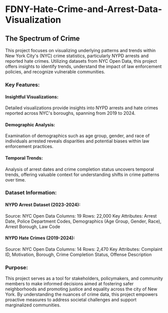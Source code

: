 # FDNY-Hate-Crime-and-Arrest-Data-Visualization

## The Spectrum of Crime
This project focuses on visualizing underlying patterns and trends within New York City's (NYC) crime statistics, particularly NYPD arrests and reported hate crimes. Utilizing datasets from NYC Open Data, this project offers insights to identify trends, understand the impact of law enforcement policies, and recognize vulnerable communities.

### Key Features:
#### Insightful Visualizations: 
Detailed visualizations provide insights into NYPD arrests and hate crimes reported across NYC's boroughs, spanning from 2019 to 2024.
#### Demographic Analysis: 
Examination of demographics such as age group, gender, and race of individuals arrested reveals disparities and potential biases within law enforcement practices.
#### Temporal Trends: 
Analysis of arrest dates and crime completion status uncovers temporal trends, offering valuable context for understanding shifts in crime patterns over time.

### Dataset Information:
#### NYPD Arrest Dataset (2023-2024):
Source: NYC Open Data
Columns: 19
Rows: 22,000
Key Attributes: Arrest Date, Police Department Codes, Demographics (Age Group, Gender, Race), Arrest Borough, Law Code

#### NYPD Hate Crimes (2019-2024):
Source: NYC Open Data
Columns: 14
Rows: 2,470
Key Attributes: Complaint ID, Motivation, Borough, Crime Completion Status, Offense Description

### Purpose:
This project serves as a tool for stakeholders, policymakers, and community members to make informed decisions aimed at fostering safer neighborhoods and promoting justice and equality across the city of New York. By understanding the nuances of crime data, this project empowers proactive measures to address societal challenges and support marginalized communities.
